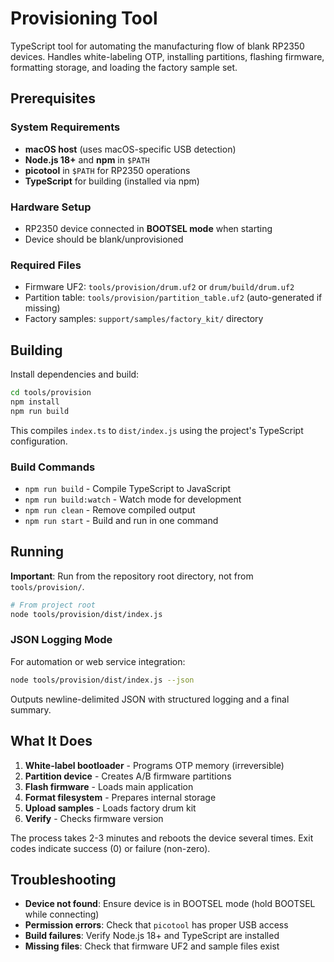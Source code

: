 # Provisioning Tool

TypeScript tool for automating the manufacturing flow of blank RP2350 devices. Handles white-labeling OTP, installing partitions, flashing firmware, formatting storage, and loading the factory sample set.

## Prerequisites

### System Requirements
- **macOS host** (uses macOS-specific USB detection)
- **Node.js 18+** and **npm** in `$PATH`
- **picotool** in `$PATH` for RP2350 operations
- **TypeScript** for building (installed via npm)

### Hardware Setup
- RP2350 device connected in **BOOTSEL mode** when starting
- Device should be blank/unprovisioned

### Required Files
- Firmware UF2: `tools/provision/drum.uf2` or `drum/build/drum.uf2`
- Partition table: `tools/provision/partition_table.uf2` (auto-generated if missing)
- Factory samples: `support/samples/factory_kit/` directory

## Building

Install dependencies and build:

```bash
cd tools/provision
npm install
npm run build
```

This compiles `index.ts` to `dist/index.js` using the project's TypeScript configuration.

### Build Commands
- `npm run build` - Compile TypeScript to JavaScript
- `npm run build:watch` - Watch mode for development
- `npm run clean` - Remove compiled output
- `npm run start` - Build and run in one command

## Running

**Important**: Run from the repository root directory, not from `tools/provision/`.

```bash
# From project root
node tools/provision/dist/index.js
```

### JSON Logging Mode
For automation or web service integration:

```bash
node tools/provision/dist/index.js --json
```

Outputs newline-delimited JSON with structured logging and a final summary.

## What It Does

1. **White-label bootloader** - Programs OTP memory (irreversible)
2. **Partition device** - Creates A/B firmware partitions
3. **Flash firmware** - Loads main application
4. **Format filesystem** - Prepares internal storage
5. **Upload samples** - Loads factory drum kit
6. **Verify** - Checks firmware version

The process takes 2-3 minutes and reboots the device several times. Exit codes indicate success (0) or failure (non-zero).

## Troubleshooting

- **Device not found**: Ensure device is in BOOTSEL mode (hold BOOTSEL while connecting)
- **Permission errors**: Check that `picotool` has proper USB access
- **Build failures**: Verify Node.js 18+ and TypeScript are installed
- **Missing files**: Check that firmware UF2 and sample files exist
